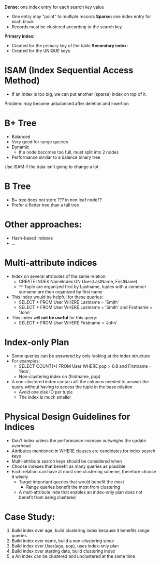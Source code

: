 **Dense:** one index entry for each search key value
- One entry may "point" to multiple records
**Sparse:** one index entry for each block
- Records must be clustered according to the search key

**Primary index:**
- Created for the primary key of the table
**Secondary index**:
- Created for the UNIQUE keys

# ISAM (Index Sequential Access Method)

- If an index is too big, we can put another (sparse) index on top of it.

Problem: may become unbalanced after deletion and insertion

# B+ Tree

- Balanced
- Very good for range queries
- Dynamic 
	- If a node becomes too full, must split into 2 nodes
- Performance similar to a balance binary tree


Use ISAM if the data isn't going to change a lot


# B Tree

- B+ tree does not store ??? in non leaf node??
- Prefer a flatter tree than a tall tree


# Other approaches:
- Hash-based indexes 
- ...


# Multi-attribute indices
- Index on several attributes of the same relation.
	- CREATE INDEX NameIndex ON User(LastName, FirstName)
	- ^^ Tuple are organized first by Lastname, tuples with a common surname are then organized by first name
- This index would be helpful for these queries:
	- SELECT * FROM User WHERE Lastname = 'Smith'
	- SELECT * FROM User WHERE Lastname = 'Smith' and Firstname = 'John'
- This index will **not be useful** for this query:
	- SELECT * FROM User WHERE Firstname  = 'John'

# Index-only Plan
- Some queries can be answered by only looking at the index structure
- For examples:
	- SELECT COUNT(\*) FROM User WHERE pop > 0.8 and Firstname = 'Bob';
	- Non-clustering index on (firstname, pop)
- A non-clustered index contain alll the columns needed to answer the query without having to access the tuple in the base relation
	- Avoid one disk IO per tuple
	- The index is much smaller 

# Physical Design Guidelines for Indices
- Don't index unless the performance increase outweighs the update overhead
- Attributes mentioned in WHERE clauses are candidates for index search keys
- Multi-attribute search keys should be considered when
- Choose indexes that benefit as many queries as possible
- Each relation can have at most one clustering scheme, therefore choose it wisely
	- Target important queries that would benefit the most
		- Range queries benefit the most from clustering
	- A mult-attribute inde that enables an index-only plan does not benefit from being clustered 

# Case Study:
1. Build index over age, build clustering index because it benefits range queries 
2. Build index over name, build a non-clustering since 
3. Build index over User(age, pop), uses index-only plan
4. Build index over starting date, build clustering index
5. a
An index can be clustered and unclustered at the same time
